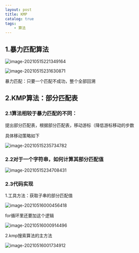 ```yaml
---
layout: post
title: KMP
catalog: true
tags:
    - 算法
---
```

## 1.暴力匹配算法

![image-20210515221349164](https://gitee.com/chrisxyq/picgo/raw/master/img/image-20210515221349164.png)

![image-20210515231630871](https://gitee.com/chrisxyq/picgo/raw/master/img/image-20210515231630871.png)

暴力匹配：只要一个匹配不成功，整个全部回溯

 ## 2.KMP算法：部分匹配表

### 2.1算法相较于暴力匹配的不同：

提出部分匹配表，根据部分匹配表，移动游标（降低游标移动的步数

具体移动策略如下

![image-20210515235734782](https://gitee.com/chrisxyq/picgo/raw/master/img/image-20210515235734782.png)

### 2.2对于一个字符串，如何计算其部分匹配值

![image-20210515234708431](https://gitee.com/chrisxyq/picgo/raw/master/img/image-20210515234708431.png)

### 2.3代码实现

1.工具方法：获取子串的部分匹配值

![image-20210516000456418](https://gitee.com/chrisxyq/picgo/raw/master/img/image-20210516000456418.png)

for循环里还要加这个逻辑

![image-20210516000914496](https://gitee.com/chrisxyq/picgo/raw/master/img/image-20210516000914496.png)

2.kmp搜索算法的主方法

![image-20210516001734912](https://gitee.com/chrisxyq/picgo/raw/master/img/image-20210516001734912.png)


